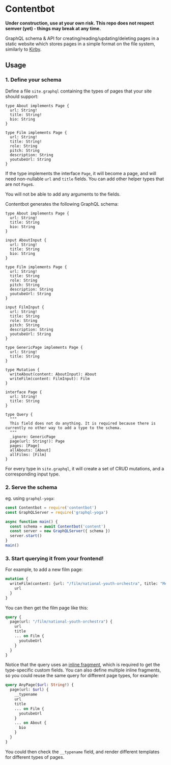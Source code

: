 # Contentbot

**Under construction, use at your own risk. This repo does not respect semver (yet) - things may break at any time.**

GraphQL schema & API for creating/reading/updating/deleting pages in a static website which stores pages in a simple format on the file system, similarly to [Kirby](https://getkirby.com/docs/content/adding-content).

## Usage

### 1. Define your schema

Define a file `site.graphql` containing the types of pages that your site should support:

```
type About implements Page {
  url: String!
  title: String!
  bio: String
}

type Film implements Page {
  url: String!
  title: String!
  role: String
  pitch: String
  description: String
  youtubeUrl: String
}
```

If the type implements the interface `Page`, it will become a page, and will need non-nullable `url` and `title` fields.
You can add other helper types that are not `Page`s.

You will not be able to add any arguments to the fields.

Contentbot generates the following GraphQL schema:

```
type About implements Page {
  url: String!
  title: String
  bio: String
}

input AboutInput {
  url: String!
  title: String
  bio: String
}

type Film implements Page {
  url: String!
  title: String
  role: String
  pitch: String
  description: String
  youtubeUrl: String
}

input FilmInput {
  url: String!
  title: String
  role: String
  pitch: String
  description: String
  youtubeUrl: String
}

type GenericPage implements Page {
  url: String!
  title: String
}

type Mutation {
  writeAbout(content: AboutInput): About
  writeFilm(content: FilmInput): Film
}

interface Page {
  url: String!
  title: String
}

type Query {
  """
  This field does not do anything. It is required because there is currently no other way to add a type to the schema.
  """
  _ignore: GenericPage
  page(url: String!): Page
  pages: [Page]
  allAbouts: [About]
  allFilms: [Film]
}
```

For every type in `site.graphql`, it will create a set of CRUD mutations, and a corresponding input type.

### 2. Serve the schema

eg. using `graphql-yoga`:

```js
const Contentbot = require('contentbot')
const GraphQLServer = require('graphql-yoga')

async function main() {
  const schema = await Contentbot('content')
  const server = new GraphQLServer({ schema })
  server.start()
}
main()
```

### 3. Start querying it from your frontend!

For example, to add a new film page:

```graphql
mutation {
  writeFilm(content: {url: "/film/national-youth-orchestra", title: "Meet the National Youth Orchestra of Great Britain", youtubeUrl: "https://www.youtube.com/watch?v=uv2Y4AoWA-w"}) {
    url
  }
}
```

You can then get the film page like this:

```graphql
query {
  page(url: "/film/national-youth-orchestra") {
    url
    title
    ... on Film {
      youtubeUrl
    }
  }
}
```

Notice that the query uses an [inline fragment](http://graphql.org/learn/queries/#inline-fragments), which is required to get the type-specific custom fields. You can also define multiple inline fragments, so you could reuse the same query for different page types, for example:

```graphql
query AnyPage($url: String!) {
  page(url: $url) {
    __typename
    url
    title
    ... on Film {
      youtubeUrl
    }
    ... on About {
      bio
    }
  }
}
```

You could then check the `__typename` field, and render different templates for different types of pages.
